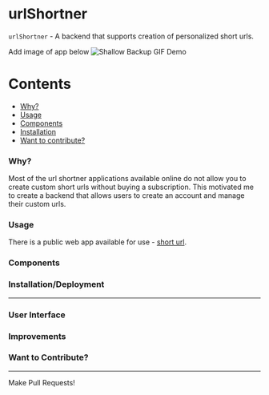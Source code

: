 # urlShortner

`urlShortner` - A backend that supports creation of personalized short urls.

Add image of app below
![Shallow Backup GIF Demo](https://ishaandham.com/static/media/blogApp.0d9279d2.png)

Contents
========

 * [Why?](#why)
 * [Usage](#usage)
 * [Components](#components)
 * [Installation](#installation)
 * [Want to contribute?](#want-to-contribute)

### Why?

Most of the url shortner applications available online do not allow you to create custom short urls without buying a subscription. This motivated me to create a backend that allows users to create an account and manage their custom urls.

### Usage

There is a public web app available for use - [short url](https://shorturl.ishaandham.com/app/).

### Components



### Installation/Deployment
---
<Add docker installation methods>

<Also talk about Kubernetes deployment>

### User Interface

<Link to UI library>

### Improvements

<talk about scalability>

### Want to Contribute?
---

Make Pull Requests!
